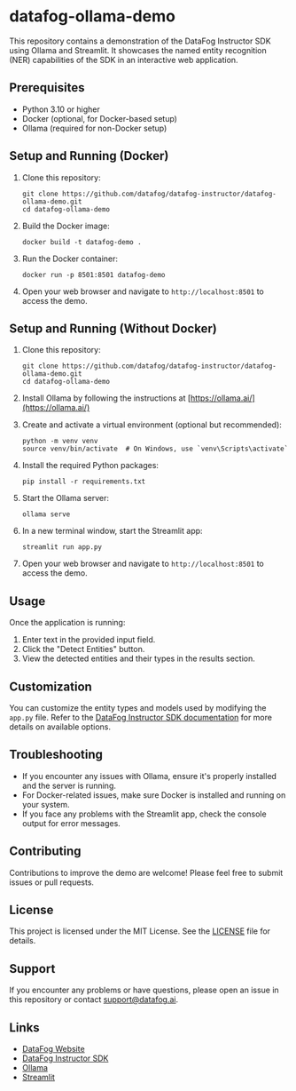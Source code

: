 # datafog-ollama-demo

This repository contains a demonstration of the DataFog Instructor SDK using Ollama and Streamlit. It showcases the named entity recognition (NER) capabilities of the SDK in an interactive web application.

## Prerequisites

- Python 3.10 or higher
- Docker (optional, for Docker-based setup)
- Ollama (required for non-Docker setup)

## Setup and Running (Docker)

1. Clone this repository:
   ```
   git clone https://github.com/datafog/datafog-instructor/datafog-ollama-demo.git
   cd datafog-ollama-demo
   ```

2. Build the Docker image:
   ```
   docker build -t datafog-demo .
   ```

3. Run the Docker container:
   ```
   docker run -p 8501:8501 datafog-demo
   ```

4. Open your web browser and navigate to `http://localhost:8501` to access the demo.

## Setup and Running (Without Docker)

1. Clone this repository:
   ```
   git clone https://github.com/datafog/datafog-instructor/datafog-ollama-demo.git
   cd datafog-ollama-demo
   ```

2. Install Ollama by following the instructions at [https://ollama.ai/](https://ollama.ai/)

3. Create and activate a virtual environment (optional but recommended):
   ```
   python -m venv venv
   source venv/bin/activate  # On Windows, use `venv\Scripts\activate`
   ```

4. Install the required Python packages:
   ```
   pip install -r requirements.txt
   ```

5. Start the Ollama server:
   ```
   ollama serve
   ```

6. In a new terminal window, start the Streamlit app:
   ```
   streamlit run app.py
   ```

7. Open your web browser and navigate to `http://localhost:8501` to access the demo.

## Usage

Once the application is running:

1. Enter text in the provided input field.
2. Click the "Detect Entities" button.
3. View the detected entities and their types in the results section.

## Customization

You can customize the entity types and models used by modifying the `app.py` file. Refer to the [DataFog Instructor SDK documentation](https://github.com/datafog/datafog-instructor/datafog-instructor) for more details on available options.

## Troubleshooting

- If you encounter any issues with Ollama, ensure it's properly installed and the server is running.
- For Docker-related issues, make sure Docker is installed and running on your system.
- If you face any problems with the Streamlit app, check the console output for error messages.

## Contributing

Contributions to improve the demo are welcome! Please feel free to submit issues or pull requests.

## License

This project is licensed under the MIT License. See the [LICENSE](LICENSE) file for details.

## Support

If you encounter any problems or have questions, please open an issue in this repository or contact support@datafog.ai.

## Links

- [DataFog Website](https://datafog.ai)
- [DataFog Instructor SDK](https://github.com/datafog/datafog-instructor/datafog-instructor)
- [Ollama](https://ollama.ai/)
- [Streamlit](https://streamlit.io/)